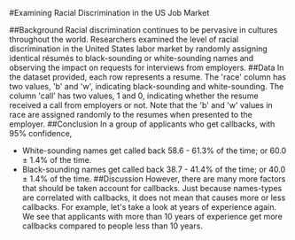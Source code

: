 #Examining Racial Discrimination in the US Job Market

##Background
Racial discrimination continues to be pervasive in cultures throughout the world. Researchers examined the level of racial discrimination in the United States labor market by randomly assigning identical résumés to black-sounding or white-sounding names and observing the impact on requests for interviews from employers.
##Data
In the dataset provided, each row represents a resume. The 'race' column has two values, 'b' and 'w', indicating black-sounding and white-sounding. The column 'call' has two values, 1 and 0, indicating whether the resume received a call from employers or not.
Note that the 'b' and 'w' values in race are assigned randomly to the resumes when presented to the employer.
##Conclusion
In a group of applicants who get callbacks, with 95% confidence,
- White-sounding names get called back 58.6 - 61.3% of the time; or 60.0 ± 1.4% of the time.
- Black-sounding names get called back 38.7 - 41.4% of the time; or 40.0 ± 1.4% of the time.
##Discussion
However, there are many more factors that should be taken account for callbacks. Just because names-types are correlated with callbacks, it does not mean that causes more or less callbacks. For example, let's take a look at years of experience again.
We see that applicants with more than 10 years of experience get more callbacks compared to people less than 10 years.
